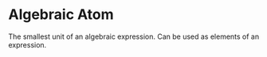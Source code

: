 # Algebraic Atom

The smallest unit of an algebraic expression. Can be used as elements of an expression.

